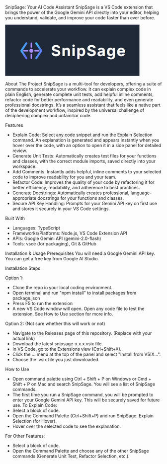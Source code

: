 SnipSage: Your AI Code Assistant
SnipSage is a VS Code extension that brings the power of the Google Gemini API directly into your editor, helping you understand, validate, and improve your code faster than ever before.

![SnipSage Banner](./snipsage-logo.jpg)

About The Project
SnipSage is a multi-tool for developers, offering a suite of commands to accelerate your workflow. It can explain complex code in plain English, generate complete unit tests, add helpful inline comments, refactor code for better performance and readability, and even generate professional docstrings. It’s a seamless assistant that feels like a native part of the development workflow, inspired by the universal challenge of deciphering complex and unfamiliar code.

Features
- Explain Code: Select any code snippet and run the Explain Selection command. An explanation is generated and appears instantly when you hover over the code, with an option to open it in a side panel for detailed review.
- Generate Unit Tests: Automatically creates test files for your functions and classes, with the correct module imports, saved directly into your workspace.
- Add Comments: Instantly adds helpful, inline comments to your selected code to improve readability for you and your team.
- Refactor Code: Improves the quality of your code by refactoring it for better efficiency, readability, and adherence to best practices.
- Generate Docstrings: Automatically creates professional, language-appropriate docstrings for your functions and classes.
- Secure API Key Handling: Prompts for your Gemini API key on first use and stores it securely in your VS Code settings.

Built With
- Languages: TypeScript
- Frameworks/Platforms: Node.js, VS Code Extension API
- APIs: Google Gemini API (gemini-2.0-flash)
- Tools: vsce (for packaging), Git & GitHub

Installation & Usage
Prerequisites
You will need a Google Gemini API key. You can get a free key from Google AI Studio.

Installation Steps

Option 1:
- Clone the repo in your local coding environment.
- Open terminal and run "npm install" to install packages from package.json
- Press F5 to run the extension
- A new VS Code window will open. Open any code file to test the extension. See How to Use section for more info.

Option 2: (Not sure whether this will work or not)
- Navigate to the Releases page of this repository. (Replace with your actual link)
- Download the latest snipsage-x.x.x.vsix file.
- In VS Code, go to the Extensions view (Ctrl+Shift+X).
- Click the ... menu at the top of the panel and select "Install from VSIX...".
- Choose the .vsix file you just downloaded.

How to Use
- Open command palette using Ctrl + Shift + P on Windows or Cmd + Shift + P on Mac and search SnipSage. You will see a list of SnipSage commands.
- The first time you run a SnipSage command, you will be prompted to enter your Google Gemini API key. This will be securely saved for future use.
To Explain Code:
- Select a block of code.
- Open the Command Palette (Ctrl+Shift+P) and run SnipSage: Explain Selection (for Hover).
- Hover over the selected code to see the explanation.

For Other Features:
- Select a block of code.
- Open the Command Palette and choose any of the other SnipSage commands (Generate Unit Test, Refactor Selection, etc.).
